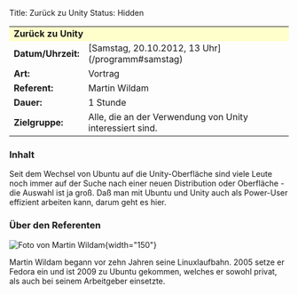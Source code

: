Title: Zurück zu Unity
Status: Hidden

<table border="0" cellpadding="3" cellspacing="0" width="100%">
<tr>
<td colspan="3" style="font-weight: bold; background-color: #ffffcc;">
Zurück zu Unity

</td>
</tr>
<tr>
<td style="font-weight: bold;">
Datum/Uhrzeit:

</td>
<td>
[Samstag, 20.10.2012, 13 Uhr](/programm#samstag)

</td>
</tr>
<tr>
<td style="font-weight: bold;">
Art:

</td>
<td>
Vortrag

</td>
</tr>
<tr>
<td style="font-weight: bold;">
Referent:

</td>
<td>
Martin Wildam

</td>
</tr>
<tr>
<td style="font-weight: bold;">
Dauer:

</td>
<td>
1 Stunde

</td>
</tr>
<tr>
<td style="font-weight: bold;">
Zielgruppe:

</td>
<td>
Alle, die an der Verwendung von Unity interessiert sind.

</td>
</tr>
</table>

### Inhalt

Seit dem Wechsel von Ubuntu auf die Unity-Oberfläche sind viele Leute
noch immer auf der Suche nach einer neuen Distribution oder Oberfläche -
die Auswahl ist ja groß. Daß man mit Ubuntu und Unity auch als
Power-User effizient arbeiten kann, darum geht es hier.

### Über den Referenten

![Foto von Martin Wildam]({filename}/files/mwildam-launchpad-home.jpg){width="150"}

Martin Wildam begann vor zehn Jahren seine Linuxlaufbahn. 2005 setze er
Fedora ein und ist 2009 zu Ubuntu gekommen, welches er sowohl privat,
als auch bei seinem Arbeitgeber einsetzte.
